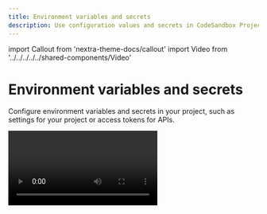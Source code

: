 ```yaml
---
title: Environment variables and secrets
description: Use configuration values and secrets in CodeSandbox Projects
---
```


import Callout from 'nextra-theme-docs/callout'
import Video from '../../../../../shared-components/Video'

# Environment variables and secrets

Configure environment variables and secrets in your project, such as settings for your project or access tokens for APIs.

<Video src="../assets/EnvVars.mp4" />

### Project-level environment variables and secrets

Currently CodeSandbox Projects only supports **project-level** configuration. The secrets and environment variables are shared across all VMs, but it's necessary to restart your workspace after making changes for them to take effect.

### Storage and Encription

Environment variables are stored in our database, AES encrypted. The encryption key is rerolled from time to time on an unannounced schedule and the key is stored separately from the database.

### Privacy

Environment variables are enabled only for **private** repositories and they are only viewable by users with **write access** to the repository.



## Setting env variables and secrets
### From the UI

1. Open your project in the Editor.
2. Open the **Menu** through the icon in the top left corner.
2. Click on the `Env variables` item.
1. Add and save your configurations.
1. From the Editor's menu, press `Restart` to reload the workspace.

![CodeSandbox Projects Command Palette](../images/env-vars-click-menu-item.png)

### From the command palette

1. From the Editor, open the command palette using <kbd>⌘</kbd> + <kbd>K</kbd>. 
2. Type `Add environment variables`.
1. Add and save your configurations.
1. From the editor's menu, click to `Restart` the workspace.

![CodeSandbox Projects Command Palette](../images/env-vars-command-palette.png)


### Manage environment variables and secrets

You can review and change all the existing environment variables and secrets by acessing them at any time throught the `Environment variables` link in the menu.

![CodeSandbox Projects Command Palette](../images/env-vars-manage.png)